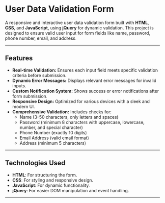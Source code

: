 # User Data Validation Form

A responsive and interactive user data validation form built with **HTML**, **CSS**, and **JavaScript**, using **jQuery** for dynamic validation. This project is designed to ensure valid user input for form fields like name, password, phone number, email, and address.

---

## Features

- **Real-time Validation:** Ensures each input field meets specific validation criteria before submission.
- **Dynamic Error Messages:** Displays relevant error messages for invalid inputs.
- **Custom Notification System:** Shows success or error notifications after form submission.
- **Responsive Design:** Optimized for various devices with a sleek and modern UI.
- **Comprehensive Validation:** Includes checks for:
  - Name (3–50 characters, only letters and spaces)
  - Password (minimum 8 characters with uppercase, lowercase, number, and special character)
  - Phone Number (exactly 10 digits)
  - Email Address (valid email format)
  - Address (minimum 5 characters)

---

## Technologies Used

- **HTML**: For structuring the form.
- **CSS**: For styling and responsive design.
- **JavaScript**: For dynamic functionality.
- **jQuery**: For easier DOM manipulation and event handling.

---
